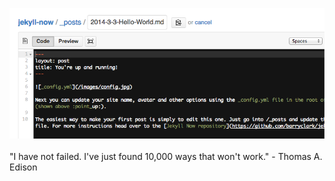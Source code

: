 ![Entry Postt](/assets/images/first-post.png "First Post") <br><br>"I have not failed. I've just found 10,000 ways that won't work." - Thomas A. Edison

